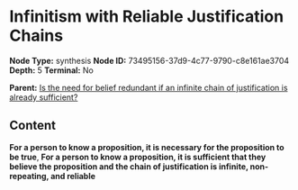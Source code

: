 # Infinitism with Reliable Justification Chains

**Node Type:** synthesis
**Node ID:** 73495156-37d9-4c77-9790-c8e161ae3704
**Depth:** 5
**Terminal:** No

**Parent:** [Is the need for belief redundant if an infinite chain of justification is already sufficient?](is-the-need-for-belief-redundant-if-an-infinite-chain-of-justification-is-already-sufficient-antithesis-05d2f43e-dbf3-4413-9d7b-c3924a6229dd.md)

## Content

**For a person to know a proposition, it is necessary for the proposition to be true**, **For a person to know a proposition, it is sufficient that they believe the proposition and the chain of justification is infinite, non-repeating, and reliable**
